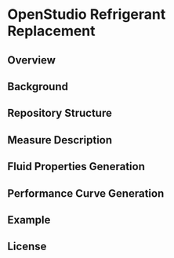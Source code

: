 
# OpenStudio Refrigerant Replacement

## Overview

## Background


## Repository Structure


## Measure Description


## Fluid Properties Generation

## Performance Curve Generation


## Example

## License

